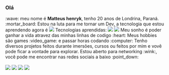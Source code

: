 <h3>Olá</h3> :wave: meu nome é <strong>Matteus henryk</strong>, tenho 20 anos de Londrina, Paraná.<br>
:mortar_board: Estou na luta para me tornar um Dev, a tecnologia que estou aprendendo agora é  <img src = "https://img.shields.io/badge/javascript-%23F7DF1E.svg?&style=flat-square&logo=javascript&logoColor=black" /> 
Tecnologias aprendidas:
<img src = "https://img.shields.io/badge/html-%23239120.svg?&style=flat-square&logo=html5&logoColor=white" />
<img src = "https://img.shields.io/badge/css-%23239120.svg?&style=flat-square&logo=css3&logoColor=white" />
Meu sonho é poder ganhar a vida atravez das minhas linhas de codigo :heart:
Meus hobbies são games :video_game: e passar horas codando :computer:
Tenho diversos projetos feitos durante imersões, cursos ou feitos por mim e vovê pode ficar a vontade para explorar.
Estou aberto para networking :wink:, você pode me encontrar nas redes sociais a baixo :point_down:<br><br>
<a href="https://www.linkedin.com/in/matteus-henryk-086451196/"><img src="https://img.shields.io/badge/linkedin-%230077B5.svg?&style=for-the-badge&logo=linkedin&logoColor=white" /></a>
<a href="https://www.instagram.com/matteusfrancischini/?hl=pt-br"><img src="https://img.shields.io/badge/instagram-%23E4405F.svg?&style=for-the-badge&logo=instagram&logoColor=white" /></a>
<a href="https://api.whatsapp.com/send?phone=5543988364276&text=Ol%C3%A1%2C%20tudo%20bem%3F%20Logo%20mais%20responderei%20sua%20mensagem%2C%20se%20quiser%20pode%20j%C3%A1%20deixar%20aqui%20sua%20mensagem.%20Obrigado!"><img src = "https://img.shields.io/badge/WHATSAPP-%2325D366.svg?&style=for-the-badge&logo=whatsapp&logoColor=white" /></a>
<a href="mailto: matteus.henryk2@gmail.com"><img src="https://img.shields.io/badge/-matteus.henryk2@gmail.com-c14438?style=flat-square&logo=Gmail&logoColor=white&link=mailto:matteus.henryk2@gmail.com"></a>
